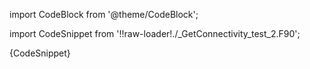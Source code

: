 import CodeBlock from '@theme/CodeBlock';

import CodeSnippet from '!!raw-loader!./_GetConnectivity_test_2.F90';

<CodeBlock language="fortran">{CodeSnippet}</CodeBlock>
